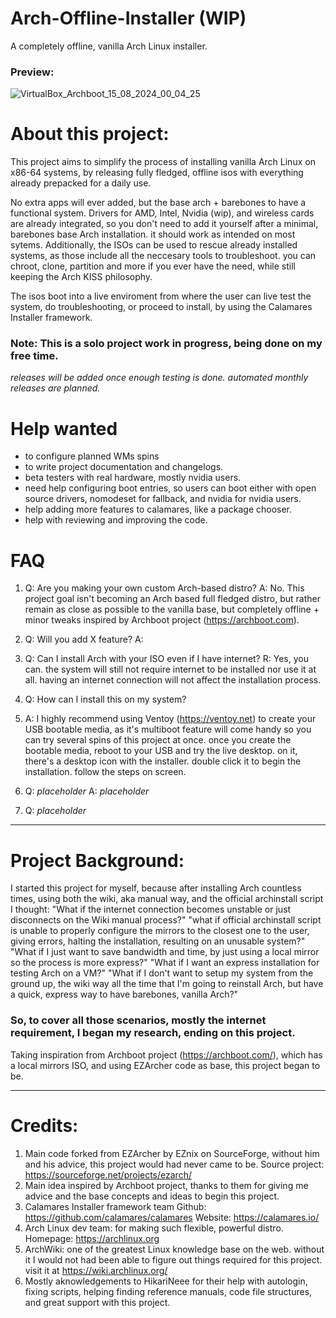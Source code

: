 # Arch-Offline-Installer (WIP)
A completely offline, vanilla Arch Linux installer.

### Preview: 

![VirtualBox_Archboot_15_08_2024_00_04_25](https://github.com/user-attachments/assets/e5ee9972-2c11-4920-aa98-132df79c46ef)

# About this project:

This project aims to simplify the process of installing vanilla Arch Linux on x86-64 systems, by releasing fully fledged, offline isos with everything already prepacked for a daily use.

No extra apps will ever added, but the base arch + barebones to have a functional system. Drivers for AMD, Intel, Nvidia (wip), and wireless cards are already integrated, so you don't need to add it yourself after a minimal, barebones base Arch installation. it should work as intended on most sytems.
Additionally, the ISOs can be used to rescue already installed systems, as those include all the neccesary tools to troubleshoot. you can chroot, clone, partition and more if you ever have the need, while still keeping the Arch KISS philosophy. 

The isos boot into a live enviroment from where the user can live test the system, do troubleshooting, or proceed to install, by using the Calamares Installer framework.


### Note: This is a solo project work in progress, being done on my free time.

*releases will be added once enough testing is done.*
*automated monthly releases are planned.*


# Help wanted
- to configure planned WMs spins
- to write project documentation and changelogs.
- beta testers with real hardware, mostly nvidia users.
- need help configuring boot entries, so users can boot either with open source drivers, nomodeset for fallback, and nvidia for nvidia users.
- help adding more features to calamares, like a package chooser.
- help with reviewing and improving the code.

# FAQ
1. Q: Are you making your own custom Arch-based distro?
   A: No. This project goal isn't becoming an Arch based full fledged distro, but rather remain as close as possible to the vanilla base, but completely offline + minor tweaks inspired by Archboot project (https://archboot.com).
   
3. Q: Will you add X feature?
   A:
   
5. Q: Can I install Arch with your ISO even if I have internet?
   R: Yes, you can. the system will still not require internet to be installed nor use it at all. having an internet connection will not affect the installation process.
   
7. Q: How can I install this on my system?
8. A: I highly recommend using Ventoy (https://ventoy.net) to create your USB bootable media, as it's multiboot feature will come handy so you can try several spins of this project at once. once you create the bootable media, reboot to your USB and try the live desktop. on it, there's a desktop icon with the installer. double click it to begin the installation. follow the steps on screen.

9. Q: *placeholder*
   A: *placeholder*
10. Q: *placeholder*

------------
# Project Background:
I started this project for myself, because after installing Arch countless times, using both the wiki, aka manual way, and the official archinstall script I thought: 
"What if the internet connection becomes unstable or just disconnects on the Wiki manual process?" 
"what if official archinstall script is unable to properly configure the mirrors to the closest one to the user, giving errors, halting the installation, resulting on an unusable system?"
"What if I just want to save bandwidth and time, by just using a local mirror so the process is more express?"
"What if I want an express installation for testing Arch on a VM?"
"What if I don't want to setup my system from the ground up, the wiki way all the time that I'm going to reinstall Arch, but have a quick, express way to have barebones, vanilla Arch?"

### So, to cover all those scenarios, mostly the internet requirement, I began my research, ending on this project. 
Taking inspiration from Archboot project (https://archboot.com/), which has a local mirrors ISO, and using EZArcher code as base, this project began to be.

------------
# Credits:
1. Main code forked from EZArcher by EZnix on SourceForge, without him and his advice, this project would had never came to be.
Source project: https://sourceforge.net/projects/ezarch/
2. Main idea inspired by Archboot project, thanks to them for giving me advice and the base concepts and ideas to begin this project.
3. Calamares Installer framework team
  Github: https://github.com/calamares/calamares
  Website: https://calamares.io/
4. Arch Linux dev team: for making such flexible, powerful distro. Homepage: https://archlinux.org
5. ArchWiki: one of the greatest Linux knowledge base on the web. without it I would not had been able to figure out things required for this project. visit it at https://wiki.archlinux.org/
6. Mostly aknowledgements to HikariNeee for their help with autologin, fixing scripts, helping finding reference manuals, code file structures, and great support with this project.


